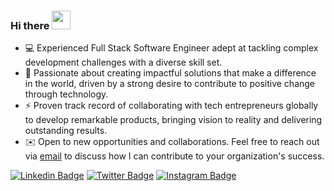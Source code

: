 ### Hi there <img src="https://github.com/sudnyeshtalekar/sudnyeshtalekar/blob/master/Assets/Hi.gif" width="30px" height="30px">

- 💻 Experienced Full Stack Software Engineer adept at tackling complex development challenges with a diverse skill set.
- 💜 Passionate about creating impactful solutions that make a difference in the world, driven by a strong desire to contribute to positive change through technology.
- ⚡ Proven track record of collaborating with tech entrepreneurs globally to develop remarkable products, bringing vision to reality and delivering outstanding results.
- ✉️ Open to new opportunities and collaborations. Feel free to reach out via [email](mailto:l3lackcurtains@gmail.com) to discuss how I can contribute to your organization's success.


[![Linkedin Badge](https://img.shields.io/badge/-l3lackcurtains-blue?style=flat&logo=Linkedin&logoColor=white&link=https://www.linkedin.com/in/l3lackcurtains/)](https://www.linkedin.com/in/l3lackcurtains/)
[![Twitter Badge](https://img.shields.io/badge/-@l3lackcurtains-1ca0f1?style=flat&labelColor=1ca0f1&logo=twitter&logoColor=white&link=https://twitter.com/l3lackcurtains)](https://twitter.com/l3lackcurtains)
[![Instagram Badge](https://img.shields.io/badge/-@l3lackcurtains-purple?style=flat&logo=instagram&logoColor=white&link=https://instagram.com/l3lackcurtains/)](https://instagram.com/l3lackcurtains)


